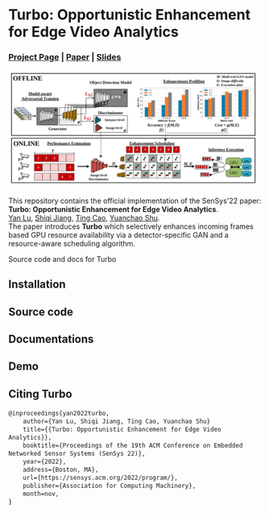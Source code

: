 # Turbo: Opportunistic Enhancement for Edge Video Analytics
### [Project Page](https://sites.google.com/view/turbo-video/home) | [Paper](https://sensys.acm.org/2022/program/) | [Slides](https://docs.google.com/presentation/d/1YC4AroTsKANywqEJ4b6J2sVE56SQnSAZ/edit?usp=sharing&ouid=116661842111065626963&rtpof=true&sd=true)
![overview](./media/overview.png)

This repository contains the official implementation of the SenSys'22 paper:  
**Turbo: Opportunistic Enhancement for Edge Video Analytics**.  
[Yan Lu](https://jason-cs18.github.io/), [Shiqi Jiang](https://www.microsoft.com/en-us/research/people/shijiang/), [Ting Cao](https://www.microsoft.com/en-us/research/people/ticao/), [Yuanchao Shu](https://www.microsoft.com/en-us/research/people/yushu/publications/).  
The paper introduces **Turbo** which selectively enhances incoming frames based GPU resource availability via a detector-specific GAN and a resource-aware scheduling algorithm.

Source code and docs for Turbo

## Installation

## Source code

## Documentations

## Demo

## Citing Turbo
    @inproceedings{yan2022turbo,
        author={Yan Lu, Shiqi Jiang, Ting Cao, Yuanchao Shu}
        title={{Turbo: Opportunistic Enhancement for Edge Video Analytics}},
        booktitle={Proceedings of the 19th ACM Conference on Embedded Networked Sensor Systems (SenSys 22)},
        year={2022},
        address={Boston, MA},
        url={https://sensys.acm.org/2022/program/},
        publisher={Association for Computing Machinery},
        month=nov,
    }